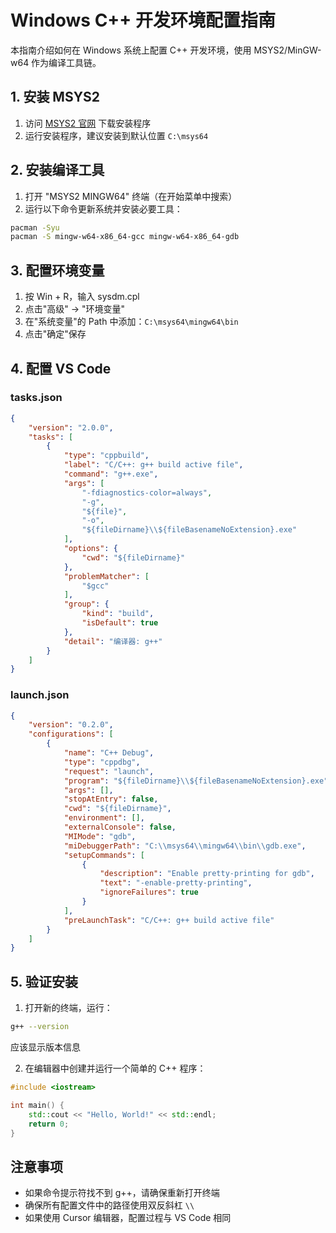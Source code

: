 # Windows C++ 开发环境配置指南

本指南介绍如何在 Windows 系统上配置 C++ 开发环境，使用 MSYS2/MinGW-w64 作为编译工具链。

## 1. 安装 MSYS2

1. 访问 [MSYS2 官网](https://www.msys2.org/) 下载安装程序
2. 运行安装程序，建议安装到默认位置 `C:\msys64`

## 2. 安装编译工具

1. 打开 "MSYS2 MINGW64" 终端（在开始菜单中搜索）
2. 运行以下命令更新系统并安装必要工具：
```bash
pacman -Syu
pacman -S mingw-w64-x86_64-gcc mingw-w64-x86_64-gdb
```

## 3. 配置环境变量

1. 按 Win + R，输入 sysdm.cpl
2. 点击"高级" -> "环境变量"
3. 在"系统变量"的 Path 中添加：`C:\msys64\mingw64\bin`
4. 点击"确定"保存

## 4. 配置 VS Code

### tasks.json
```json
{
    "version": "2.0.0",
    "tasks": [
        {
            "type": "cppbuild",
            "label": "C/C++: g++ build active file",
            "command": "g++.exe",
            "args": [
                "-fdiagnostics-color=always",
                "-g",
                "${file}",
                "-o",
                "${fileDirname}\\${fileBasenameNoExtension}.exe"
            ],
            "options": {
                "cwd": "${fileDirname}"
            },
            "problemMatcher": [
                "$gcc"
            ],
            "group": {
                "kind": "build",
                "isDefault": true
            },
            "detail": "编译器: g++"
        }
    ]
}
```

### launch.json
```json
{
    "version": "0.2.0",
    "configurations": [
        {
            "name": "C++ Debug",
            "type": "cppdbg",
            "request": "launch",
            "program": "${fileDirname}\\${fileBasenameNoExtension}.exe",
            "args": [],
            "stopAtEntry": false,
            "cwd": "${fileDirname}",
            "environment": [],
            "externalConsole": false,
            "MIMode": "gdb",
            "miDebuggerPath": "C:\\msys64\\mingw64\\bin\\gdb.exe",
            "setupCommands": [
                {
                    "description": "Enable pretty-printing for gdb",
                    "text": "-enable-pretty-printing",
                    "ignoreFailures": true
                }
            ],
            "preLaunchTask": "C/C++: g++ build active file"
        }
    ]
}
```

## 5. 验证安装

1. 打开新的终端，运行：
```bash
g++ --version
```
应该显示版本信息

2. 在编辑器中创建并运行一个简单的 C++ 程序：
```cpp
#include <iostream>

int main() {
    std::cout << "Hello, World!" << std::endl;
    return 0;
}
```

## 注意事项

- 如果命令提示符找不到 g++，请确保重新打开终端
- 确保所有配置文件中的路径使用双反斜杠 `\\`
- 如果使用 Cursor 编辑器，配置过程与 VS Code 相同 